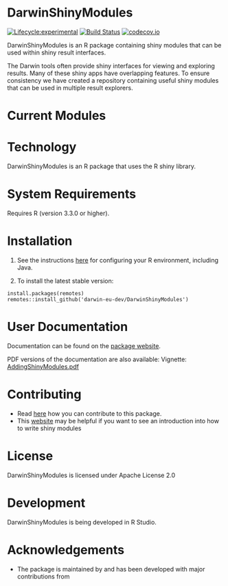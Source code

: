 DarwinShinyModules
=================

[![Lifecycle:experimental](https://img.shields.io/badge/lifecycle-experimental-orange.svg)](https://lifecycle.r-lib.org/articles/stages.html#experimental)
[![Build Status](https://github.com/darwin-eu-dev/DarwinShinyModules/workflows/R-CMD-check/badge.svg)](https://github.com/darwin-eu-dev/DarwinShinyModules/actions?query=workflow%3AR-CMD-check)
[![codecov.io](https://codecov.io/github/darwin-eu-dev/DarwinShinyModules/coverage.svg?branch=main)](https://codecov.io/github/darwin-eu-dev/DarwinShinyModules?branch=main)

DarwinShinyModules is an R package containing shiny modules that can be used within shiny result interfaces.

The Darwin tools often provide shiny interfaces for viewing and exploring results.  Many of these shiny apps have overlapping features. To ensure consistency we have created a repository containing useful shiny modules that can be used in multiple result explorers.

Current Modules
========


Technology
==========
  DarwinShinyModules is an R package that uses the R shiny library.

System Requirements
===================
  Requires R (version 3.3.0 or higher).

Installation
============

1. See the instructions [here](https://ohdsi.github.io/Hades/rSetup.html) for configuring your R environment, including Java.

2. To install the latest stable version:

  ```
install.packages(remotes)
remotes::install_github('darwin-eu-dev/DarwinShinyModules')
```

User Documentation
==================
  Documentation can be found on the [package website](https://ohdsi.github.io/DarwinShinyModules/).

PDF versions of the documentation are also available:
Vignette: [AddingShinyModules.pdf](https://github.com/darwin-eu-dev/DarwinShinyModules/blob/main/inst/doc/AddingShinyModules.pdf)


Contributing
============
* Read [here](https://ohdsi.github.io/Hades/contribute.html) how you can contribute to this package.
* This [website](https://mastering-shiny.org/scaling-modules.html) may be helpful if you want to see an introduction into how to write shiny modules

License
=======
  DarwinShinyModules is licensed under Apache License 2.0

Development
===========
  DarwinShinyModules is being developed in R Studio.


# Acknowledgements

- The package is maintained by <add> and has been developed with major contributions from <add>
